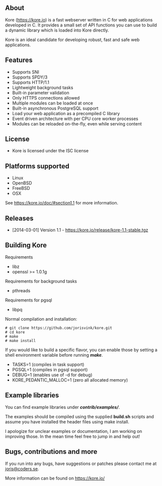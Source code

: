 About
-----
Kore (https://kore.io) is a fast webserver written in C for web applications
developed in C. It provides a small set of API functions you can use to build
a dynamic library which is loaded into Kore directly.

Kore is an ideal candidate for developing robust, fast and safe web applications.

Features
--------
* Supports SNI
* Supports SPDY/3
* Supports HTTP/1.1
* Lightweight background tasks
* Built-in parameter validation
* Only HTTPS connections allowed
* Multiple modules can be loaded at once
* Built-in asynchronous PostgreSQL support
* Load your web application as a precompiled C library
* Event driven architecture with per CPU core worker processes
* Modules can be reloaded on-the-fly, even while serving content

License
-------
* Kore is licensed under the ISC license

Platforms supported
-------------------
* Linux
* OpenBSD
* FreeBSD
* OSX

See https://kore.io/doc/#section1.1 for more information.

Releases
--------
* [2014-03-01] Version 1.1 - https://kore.io/release/kore-1.1-stable.tgz

Building Kore
-------------

Requirements
* libz
* openssl >= 1.0.1g

Requirements for background tasks
* pthreads

Requirements for pgsql
* libpq

Normal compilation and installation:

```
# git clone https://github.com/jorisvink/kore.git
# cd kore
# make
# make install
```

If you would like to build a specific flavor, you can enable
those by setting a shell environment variable before running **_make_**.

* TASKS=1 (compiles in task support)
* PGSQL=1 (compiles in pgsql support)
* DEBUG=1 (enables use of -d for debug)
* KORE_PEDANTIC_MALLOC=1 (zero all allocated memory)

Example libraries
-----------------

You can find example libraries under **_contrib/examples/_**.

The examples should be compiled using the supplied **build.sh** scripts
and assume you have installed the header files using make install.

I apologize for unclear examples or documentation, I am working on
improving those. In the mean time feel free to jump in and help out!

Bugs, contributions and more
----------------------------

If you run into any bugs, have suggestions or patches please
contact me at joris@coders.se.

More information can be found on https://kore.io/
